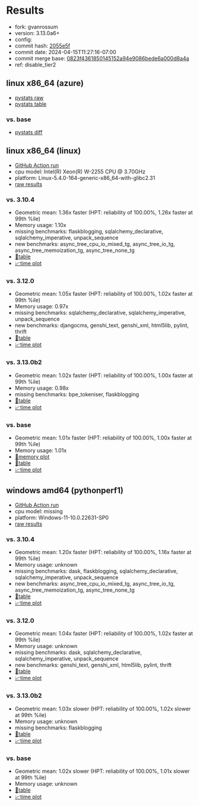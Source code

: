 # Results

- fork: gvanrossum
- version: 3.13.0a6+
- config: 
- commit hash: [2055e5f](https://github.com/gvanrossum/cpython/commit/2055e5f)
- commit date: 2024-04-15T11:27:16-07:00
- commit merge base: [0823f4361850145152a94e9086bede6a000d8a4a](https://github.com/gvanrossum/cpython/commit/0823f4361850145152a94e9086bede6a000d8a4a)
- ref: disable_tier2

## linux x86_64 (azure)

- [pystats raw](bm-20240415-azure-x86_64-gvanrossum-disable_tier2-3.13.0a6%2B-2055e5f-pystats.json)
- [pystats table](bm-20240415-azure-x86_64-gvanrossum-disable_tier2-3.13.0a6%2B-2055e5f-pystats.md)

### vs. base

- [pystats diff](bm-20240415-azure-x86_64-gvanrossum-disable_tier2-3.13.0a6%2B-2055e5f-pystats-vs-base.md)

## linux x86_64 (linux)

- [GitHub Action run](https://github.com/faster-cpython/benchmarking/actions/runs/8694420849)
- cpu model: Intel(R) Xeon(R) W-2255 CPU @ 3.70GHz
- platform: Linux-5.4.0-164-generic-x86_64-with-glibc2.31
- [raw results](bm-20240415-linux-x86_64-gvanrossum-disable_tier2-3.13.0a6%2B-2055e5f.json)

### vs. 3.10.4

- Geometric mean: 1.36x faster (HPT: reliability of 100.00%, 1.26x faster at 99th %ile)
- Memory usage: 1.10x
- missing benchmarks: flaskblogging, sqlalchemy_declarative, sqlalchemy_imperative, unpack_sequence
- new benchmarks: async_tree_cpu_io_mixed_tg, async_tree_io_tg, async_tree_memoization_tg, async_tree_none_tg
- [📄table](bm-20240415-linux-x86_64-gvanrossum-disable_tier2-3.13.0a6%2B-2055e5f-vs-3.10.4.md)
- [📈time plot](bm-20240415-linux-x86_64-gvanrossum-disable_tier2-3.13.0a6%2B-2055e5f-vs-3.10.4.svg)

### vs. 3.12.0

- Geometric mean: 1.05x faster (HPT: reliability of 100.00%, 1.02x faster at 99th %ile)
- Memory usage: 0.97x
- missing benchmarks: sqlalchemy_declarative, sqlalchemy_imperative, unpack_sequence
- new benchmarks: djangocms, genshi_text, genshi_xml, html5lib, pylint, thrift
- [📄table](bm-20240415-linux-x86_64-gvanrossum-disable_tier2-3.13.0a6%2B-2055e5f-vs-3.12.0.md)
- [📈time plot](bm-20240415-linux-x86_64-gvanrossum-disable_tier2-3.13.0a6%2B-2055e5f-vs-3.12.0.svg)

### vs. 3.13.0b2

- Geometric mean: 1.02x faster (HPT: reliability of 100.00%, 1.00x faster at 99th %ile)
- Memory usage: 0.98x
- missing benchmarks: bpe_tokeniser, flaskblogging
- [📄table](bm-20240415-linux-x86_64-gvanrossum-disable_tier2-3.13.0a6%2B-2055e5f-vs-3.13.0b2.md)
- [📈time plot](bm-20240415-linux-x86_64-gvanrossum-disable_tier2-3.13.0a6%2B-2055e5f-vs-3.13.0b2.svg)

### vs. base

- Geometric mean: 1.01x faster (HPT: reliability of 100.00%, 1.00x faster at 99th %ile)
- Memory usage: 1.01x
- [🧠memory plot](bm-20240415-linux-x86_64-gvanrossum-disable_tier2-3.13.0a6%2B-2055e5f-vs-base-mem.svg)
- [📄table](bm-20240415-linux-x86_64-gvanrossum-disable_tier2-3.13.0a6%2B-2055e5f-vs-base.md)
- [📈time plot](bm-20240415-linux-x86_64-gvanrossum-disable_tier2-3.13.0a6%2B-2055e5f-vs-base.svg)

## windows amd64 (pythonperf1)

- [GitHub Action run](https://github.com/faster-cpython/benchmarking/actions/runs/8695202898)
- cpu model: missing
- platform: Windows-11-10.0.22631-SP0
- [raw results](bm-20240415-pythonperf1-amd64-gvanrossum-disable_tier2-3.13.0a6%2B-2055e5f.json)

### vs. 3.10.4

- Geometric mean: 1.20x faster (HPT: reliability of 100.00%, 1.16x faster at 99th %ile)
- Memory usage: unknown
- missing benchmarks: dask, flaskblogging, sqlalchemy_declarative, sqlalchemy_imperative, unpack_sequence
- new benchmarks: async_tree_cpu_io_mixed_tg, async_tree_io_tg, async_tree_memoization_tg, async_tree_none_tg
- [📄table](bm-20240415-pythonperf1-amd64-gvanrossum-disable_tier2-3.13.0a6%2B-2055e5f-vs-3.10.4.md)
- [📈time plot](bm-20240415-pythonperf1-amd64-gvanrossum-disable_tier2-3.13.0a6%2B-2055e5f-vs-3.10.4.svg)

### vs. 3.12.0

- Geometric mean: 1.04x faster (HPT: reliability of 100.00%, 1.02x faster at 99th %ile)
- Memory usage: unknown
- missing benchmarks: dask, sqlalchemy_declarative, sqlalchemy_imperative, unpack_sequence
- new benchmarks: genshi_text, genshi_xml, html5lib, pylint, thrift
- [📄table](bm-20240415-pythonperf1-amd64-gvanrossum-disable_tier2-3.13.0a6%2B-2055e5f-vs-3.12.0.md)
- [📈time plot](bm-20240415-pythonperf1-amd64-gvanrossum-disable_tier2-3.13.0a6%2B-2055e5f-vs-3.12.0.svg)

### vs. 3.13.0b2

- Geometric mean: 1.03x slower (HPT: reliability of 100.00%, 1.02x slower at 99th %ile)
- Memory usage: unknown
- missing benchmarks: flaskblogging
- [📄table](bm-20240415-pythonperf1-amd64-gvanrossum-disable_tier2-3.13.0a6%2B-2055e5f-vs-3.13.0b2.md)
- [📈time plot](bm-20240415-pythonperf1-amd64-gvanrossum-disable_tier2-3.13.0a6%2B-2055e5f-vs-3.13.0b2.svg)

### vs. base

- Geometric mean: 1.02x slower (HPT: reliability of 100.00%, 1.01x slower at 99th %ile)
- Memory usage: unknown
- [📄table](bm-20240415-pythonperf1-amd64-gvanrossum-disable_tier2-3.13.0a6%2B-2055e5f-vs-base.md)
- [📈time plot](bm-20240415-pythonperf1-amd64-gvanrossum-disable_tier2-3.13.0a6%2B-2055e5f-vs-base.svg)

